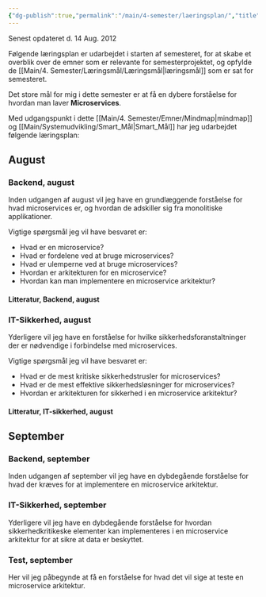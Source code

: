```yaml
---
{"dg-publish":true,"permalink":"/main/4-semester/laeringsplan/","title":"Læringsplan","tags":["læringsmål","systemudvikling","projektarbejde","programmering"],"created":"2024-08-15T08:24:32.032+02:00"}
---
```



Senest opdateret d. 14 Aug. 2012

Følgende læringsplan er udarbejdet i  starten af semesteret, for at skabe et
overblik over de emner som er relevante for semesterprojektet, og opfylde de
[[Main/4. Semester/Læringsmål/Læringsmål\|læringsmål]] som er sat for semesteret.

Det store mål for mig i dette semester er at få en dybere forståelse for
hvordan man laver **Microservices**.

Med udgangspunkt i dette [[Main/4. Semester/Emner/Mindmap\|mindmap]] og [[Main/Systemudvikling/Smart_Mål\|Smart_Mål]] har jeg udarbejdet
følgende læringsplan:

## August

### Backend, august

Inden udgangen af august vil jeg have en grundlæggende forståelse for hvad
microservices er, og hvordan de adskiller sig fra monolitiske applikationer.

Vigtige spørgsmål jeg vil have besvaret er:

- Hvad er en microservice?
- Hvad er fordelene ved at bruge microservices?
- Hvad er ulemperne ved at bruge microservices?
- Hvordan er arkitekturen for en microservice?
- Hvordan kan man implementere en microservice arkitektur?

#### Litteratur, Backend, august

### IT-Sikkerhed, august

Yderligere vil jeg have en forståelse for hvilke sikkerhedsforanstaltninger
der er nødvendige i forbindelse med microservices.

Vigtige spørgsmål jeg vil have besvaret er:

- Hvad er de mest kritiske sikkerhedstrusler for microservices?
- Hvad er de mest effektive sikkerhedsløsninger for microservices?
- Hvordan er arkitekturen for sikkerhed i en microservice arkitektur?

#### Litteratur, IT-sikkerhed, august

## September

### Backend, september

Inden udgangen af september vil jeg have en dybdegående forståelse for
hvad der kræves for at implementere en microservice arkitektur.

### IT-Sikkerhed, september

Yderligere vil jeg have en dybdegående forståelse for hvordan
sikkerhedkritikeske elementer kan implementeres i en microservice arkitektur for
at sikre at data er beskyttet.

### Test, september

Her vil jeg påbegynde at få en forståelse for hvad det vil sige at teste
en microservice arkitektur.
